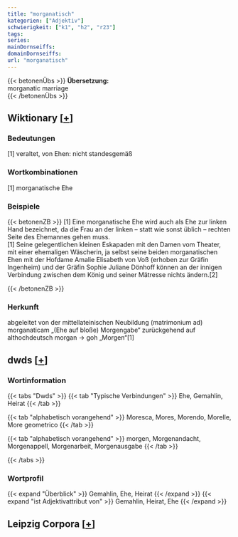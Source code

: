 ```yaml
---
title: "morganatisch"
kategorien: ["Adjektiv"]
schwierigkeit: ["k1", "h2", "r23"]
tags:
series:
mainDornseiffs:
domainDornseiffs:
url: "morganatisch"
---
```


{{< betonenÜbs >}}
**Übersetzung:**  
morganatic  marriage  
{{< /betonenÜbs >}}

## Wiktionary [[+](https://de.wiktionary.org/wiki/morganatisch)]

### Bedeutungen
[1] veraltet, von Ehen: nicht standesgemäß  

### Wortkombinationen
[1] morganatische Ehe  

### Beispiele
{{< betonenZB >}}
[1] Eine morganatische Ehe wird auch als Ehe zur linken Hand bezeichnet, da die Frau an der linken – statt wie sonst üblich – rechten Seite des Ehemannes gehen muss.  
[1] Seine gelegentlichen kleinen Eskapaden mit den Damen vom Theater, mit einer ehemaligen Wäscherin, ja selbst seine beiden morganatischen Ehen mit der Hofdame Amalie Elisabeth von Voß (erhoben zur Gräfin Ingenheim) und der Gräfin Sophie Juliane Dönhoff können an der innigen Verbindung zwischen dem König und seiner Mätresse nichts ändern.[2]  

{{< /betonenZB >}}
### Herkunft
abgeleitet von der mittellateinischen Neubildung (matrimonium ad) morganaticam „(Ehe auf bloße) Morgengabe“ zurückgehend auf althochdeutsch morgan → goh „Morgen“[1]  



## dwds [[+](https://www.dwds.de/wb/morganatisch)]

### Wortinformation
{{< tabs "Dwds" >}}
{{< tab "Typische Verbindungen" >}}
Ehe, Gemahlin, Heirat
{{< /tab >}}

{{< tab "alphabetisch vorangehend" >}}
Moresca, Mores, Morendo, Morelle, More geometrico
{{< /tab >}}

{{< tab "alphabetisch vorangehend" >}}
morgen, Morgenandacht, Morgenappell, Morgenarbeit, Morgenausgabe
{{< /tab >}}

{{< /tabs >}}

### Wortprofil
{{< expand "Überblick" >}} Gemahlin, Ehe, Heirat {{< /expand >}}
{{< expand "ist Adjektivattribut von" >}} Gemahlin, Heirat, Ehe {{< /expand >}}

## Leipzig Corpora [[+](https://corpora.uni-leipzig.de/en/res?word=morganatisch&corpusId=deu_newscrawl-public_2018)]

